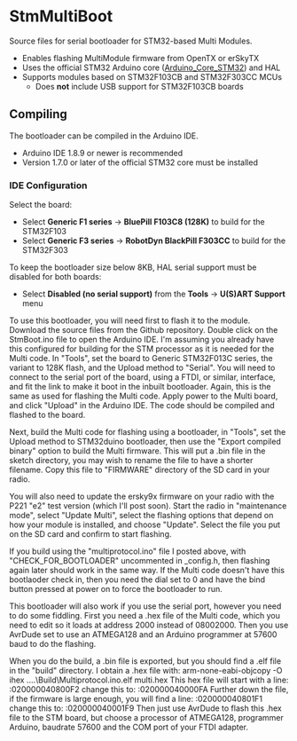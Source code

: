 # StmMultiBoot
Source files for serial bootloader for STM32-based Multi Modules.

* Enables flashing MultiModule firmware from OpenTX or erSkyTX
* Uses the official STM32 Arduino core ([Arduino_Core_STM32](https://github.com/stm32duino/Arduino_Core_STM32)) and HAL
* Supports modules based on STM32F103CB and STM32F303CC MCUs
  * Does **not** include USB support for STM32F103CB boards

## Compiling
The bootloader can be compiled in the Arduino IDE.  

* Arduino IDE 1.8.9 or newer is recommended
* Version 1.7.0 or later of the official STM32 core must be installed

### IDE Configuration
Select the board:
* Select **Generic F1 series** -> **BluePill F103C8 (128K)** to build for the STM32F103
* Select **Generic F3 series** -> **RobotDyn BlackPill F303CC** to build for the STM32F303

To keep the bootloader size below 8KB, HAL serial support must be disabled for both boards:
* Select **Disabled (no serial support)** from the **Tools** -> **U(S)ART Support** menu



To use this bootloader, you will need first to flash it to the module. Download the source files from the Github repository. Double click on the StmBoot.ino file to open the Arduino IDE. I'm assuming you already have this configured for building for the STM processor as it is needed for the Multi code.
In "Tools", set the board to Generic STM32F013C series, the variant to 128K flash, and the Upload method to "Serial".
You will need to connect to the serial port of the board, using a FTDI, or similar, interface, and fit the link to make it boot in the inbuilt bootloader. Again, this is the same as used for flashing the Multi code.
Apply power to the Multi board, and click "Upload" in the Arduino IDE. The code should be compiled and flashed to the board.

Next, build the Multi code for flashing using a bootloader, in "Tools", set the Upload method to STM32duino bootloader, then use the "Export compiled binary" option to build the Multi firmware. This will put a .bin file in the sketch directory, you may wish to rename the file to have a shorter filename. Copy this file to "FIRMWARE" directory of the SD card in your radio.

You will also need to update the ersky9x firmware on your radio with the P221 "e2" test version (which I'll post soon). Start the radio in "maintenance mode", select "Update Multi", select the flashing options that depend on how your module is installed, and choose "Update". Select the file you put on the SD card and confirm to start flashing.

If you build using the "multiprotocol.ino" file I posted above, with "CHECK_FOR_BOOTLOADER" uncommented in _config.h, then flashing again later should work in the same way. If the Multi code doesn't have this bootlaoder check in, then you need the dial set to 0 and have the bind button pressed at power on to force the bootloader to run.

This bootloader will also work if you use the serial port, however you need to do some fiddling. First you need a .hex file of the Multi code, which you need to edit so it loads at address 2000 instead of 08002000. Then you use AvrDude set to use an ATMEGA128 and an Arduino programmer at 57600 baud to do the flashing.

When you do the build, a .bin file is exported, but you should find a .elf file in the "build" directory. I obtain a .hex file with:
arm-none-eabi-objcopy -O ihex ..\..\Build\Multiprotocol.ino.elf multi.hex
This hex file will start with a line:
:020000040800F2
change this to:
:020000040000FA
Further down the file, if the firmware is large enough, you will find a line:
:020000040801F1
change this to:
:020000040001F9
Then just use AvrDude to flash this .hex file to the STM board, but choose a processor of ATMEGA128, programmer Arduino, baudrate 57600 and the COM port of your FTDI adapter.

